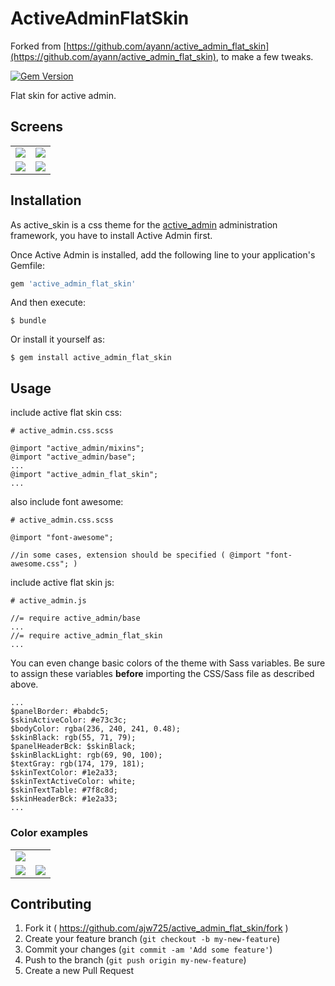 # ActiveAdminFlatSkin
Forked from [https://github.com/ayann/active_admin_flat_skin](https://github.com/ayann/active_admin_flat_skin), to make a few tweaks.

[![Gem Version](https://badge.fury.io/rb/active_admin_flat_skin.svg)](http://badge.fury.io/rb/active_admin_flat_skin)

Flat skin for active admin.

## Screens

<table>
  <tr>
    <td>
      <a href="./files/1.jpg"><img src="./files/1.jpg"></a>
    </td>
    <td>
      <a href="./files/2.jpg"><img src="./files/2.jpg"></a>
    </td>
  </tr>
  <tr>
    <td>
      <a href="./files/3.jpg"><img src="./files/3.jpg"></a>
    </td>
    <td>
      <a href="./files/4.jpg"><img src="./files/4.jpg"></a>
    </td>
  </tr>
</table>

## Installation

As active_skin is a css theme for the [active_admin](https://github.com/gregbell/active_admin) administration framework, you have to install Active Admin first.

Once Active Admin is installed, add the following line to your application's Gemfile:

```ruby
gem 'active_admin_flat_skin'
```

And then execute:

    $ bundle

Or install it yourself as:

    $ gem install active_admin_flat_skin


## Usage

include active flat skin css:

    # active_admin.css.scss

    @import "active_admin/mixins";
    @import "active_admin/base";
    ...
    @import "active_admin_flat_skin";
    ...

also include font awesome:

    # active_admin.css.scss
     
    @import "font-awesome";
    
    //in some cases, extension should be specified ( @import "font-awesome.css"; )
    
include active flat skin js:

    # active_admin.js

    //= require active_admin/base
    ...
    //= require active_admin_flat_skin
    ...

You can even change basic colors of the theme with Sass variables. Be sure
to assign these variables **before** importing the CSS/Sass file as
described above.

    ...
    $panelBorder: #babdc5;
    $skinActiveColor: #e73c3c;
    $bodyColor: rgba(236, 240, 241, 0.48);
    $skinBlack: rgb(55, 71, 79);
    $panelHeaderBck: $skinBlack;
    $skinBlackLight: rgb(69, 90, 100);
    $textGray: rgb(174, 179, 181);
    $skinTextColor: #1e2a33;
    $skinTextActiveColor: white;
    $skinTextTable: #7f8c8d;
    $skinHeaderBck: #1e2a33;
    ...

### Color examples

<table>
  <tr>
    <td colspan=2>
      <a href="./files/color2.jpg"><img src="./files/color2.jpg"></a>
    </td>
  </tr>
  <tr>
    <td>
      <a href="./files/color1.jpg"><img src="./files/color1.jpg"></a>
    </td>
    <td>
      <a href="./files/color3.jpg"><img src="./files/color3.jpg"></a>
    </td>
  </tr>
</table>

## Contributing

1. Fork it ( https://github.com/ajw725/active_admin_flat_skin/fork )
2. Create your feature branch (`git checkout -b my-new-feature`)
3. Commit your changes (`git commit -am 'Add some feature'`)
4. Push to the branch (`git push origin my-new-feature`)
5. Create a new Pull Request

